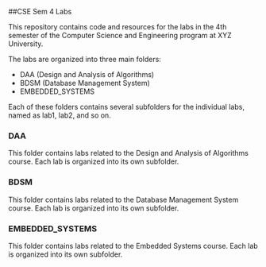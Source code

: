 ##CSE Sem 4 Labs

This repository contains code and resources for the labs in the 4th semester of the Computer Science and Engineering program at XYZ University.

The labs are organized into three main folders:

  -  DAA (Design and Analysis of Algorithms)
  -  BDSM (Database Management System)
  -  EMBEDDED_SYSTEMS

Each of these folders contains several subfolders for the individual labs, named as lab1, lab2, and so on.
### DAA

This folder contains labs related to the Design and Analysis of Algorithms course. Each lab is organized into its own subfolder.
### BDSM

This folder contains labs related to the Database Management System course. Each lab is organized into its own subfolder.
### EMBEDDED_SYSTEMS

This folder contains labs related to the Embedded Systems course. Each lab is organized into its own subfolder.
